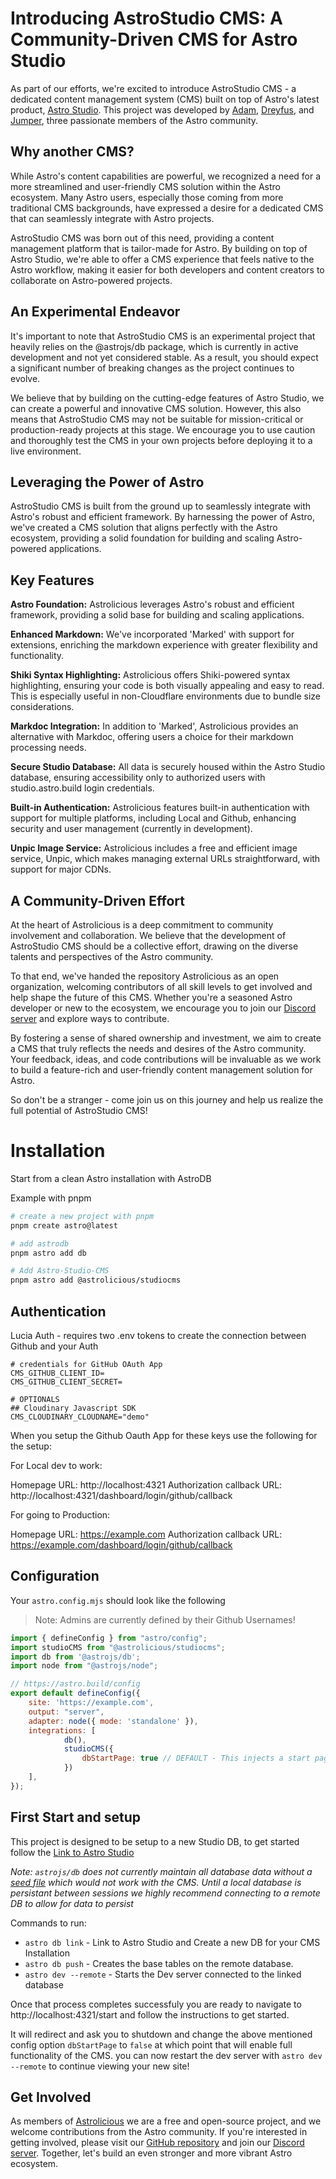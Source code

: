 # Introducing AstroStudio CMS: A Community-Driven CMS for Astro Studio

As part of our efforts, we're excited to introduce AstroStudio CMS - a dedicated content management system (CMS) built on top of Astro's latest product, [Astro Studio](https://studio.astro.build). This project was developed by [Adam](https://github.com/Adammatthiesen), [Dreyfus](https://github.com/dreyfus92), and [Jumper](https://github.com/jdtjenkins), three passionate members of the Astro community.

## Why another CMS?

While Astro's content capabilities are powerful, we recognized a need for a more streamlined and user-friendly CMS solution within the Astro ecosystem. Many Astro users, especially those coming from more traditional CMS backgrounds, have expressed a desire for a dedicated CMS that can seamlessly integrate with Astro projects.

AstroStudio CMS was born out of this need, providing a content management platform that is tailor-made for Astro. By building on top of Astro Studio, we're able to offer a CMS experience that feels native to the Astro workflow, making it easier for both developers and content creators to collaborate on Astro-powered projects.

## An Experimental Endeavor

It's important to note that AstroStudio CMS is an experimental project that heavily relies on the @astrojs/db package, which is currently in active development and not yet considered stable. As a result, you should expect a significant number of breaking changes as the project continues to evolve.

We believe that by building on the cutting-edge features of Astro Studio, we can create a powerful and innovative CMS solution. However, this also means that AstroStudio CMS may not be suitable for mission-critical or production-ready projects at this stage. We encourage you to use caution and thoroughly test the CMS in your own projects before deploying it to a live environment.


## Leveraging the Power of Astro

AstroStudio CMS is built from the ground up to seamlessly integrate with Astro's robust and efficient framework. By harnessing the power of Astro, we've created a CMS solution that aligns perfectly with the Astro ecosystem, providing a solid foundation for building and scaling Astro-powered applications.

## Key Features

**Astro Foundation:** Astrolicious leverages Astro's robust and efficient framework, providing a solid base for building and scaling applications.

**Enhanced Markdown:** We've incorporated 'Marked' with support for extensions, enriching the markdown experience with greater flexibility and functionality.

**Shiki Syntax Highlighting:** Astrolicious offers Shiki-powered syntax highlighting, ensuring your code is both visually appealing and easy to read. This is especially useful in non-Cloudflare environments due to bundle size considerations.

**Markdoc Integration:** In addition to 'Marked', Astrolicious provides an alternative with Markdoc, offering users a choice for their markdown processing needs.

**Secure Studio Database:** All data is securely housed within the Astro Studio database, ensuring accessibility only to authorized users with studio.astro.build login credentials.

**Built-in Authentication:** Astrolicious features built-in authentication with support for multiple platforms, including Local and Github, enhancing security and user management (currently in development).

**Unpic Image Service:** Astrolicious includes a free and efficient image service, Unpic, which makes managing external URLs straightforward, with support for major CDNs.

## A Community-Driven Effort

At the heart of Astrolicious is a deep commitment to community involvement and collaboration. We believe that the development of AstroStudio CMS should be a collective effort, drawing on the diverse talents and perspectives of the Astro community.

To that end, we've handed the repository Astrolicious as an open organization, welcoming contributors of all skill levels to get involved and help shape the future of this CMS. Whether you're a seasoned Astro developer or new to the ecosystem, we encourage you to join our [Discord server](https://chat.astrolicious.dev/) and explore ways to contribute.

By fostering a sense of shared ownership and investment, we aim to create a CMS that truly reflects the needs and desires of the Astro community. Your feedback, ideas, and code contributions will be invaluable as we work to build a feature-rich and user-friendly content management solution for Astro.

So don't be a stranger - come join us on this journey and help us realize the full potential of AstroStudio CMS!

# Installation

Start from a clean Astro installation with AstroDB

Example with pnpm

```sh
# create a new project with pnpm
pnpm create astro@latest
```

```sh
# add astrodb
pnpm astro add db
```

```sh
# Add Astro-Studio-CMS
pnpm astro add @astrolicious/studiocms
```

## Authentication

Lucia Auth - requires two .env tokens to create the connection between Github and your Auth

```
# credentials for GitHub OAuth App
CMS_GITHUB_CLIENT_ID=
CMS_GITHUB_CLIENT_SECRET=

# OPTIONALS
## Cloudinary Javascript SDK
CMS_CLOUDINARY_CLOUDNAME="demo"
```

When you setup the Github Oauth App for these keys use the following for the setup:

For Local dev to work:

Homepage URL: http://localhost:4321
Authorization callback URL: http://localhost:4321/dashboard/login/github/callback

For going to Production:

Homepage URL: https://example.com
Authorization callback URL: https://example.com/dashboard/login/github/callback

## Configuration

Your `astro.config.mjs` should look like the following

> Note: Admins are currently defined by their Github Usernames!

```mjs
import { defineConfig } from "astro/config";
import studioCMS from "@astrolicious/studiocms";
import db from '@astrojs/db';
import node from "@astrojs/node";

// https://astro.build/config
export default defineConfig({
	site: 'https://example.com',
	output: "server",
	adapter: node({ mode: 'standalone' }),
	integrations: [
	        db(),
	        studioCMS({
	            dbStartPage: true // DEFAULT - This injects a start page to setup your DB data.
	        })
	],
});
```

## First Start and setup

This project is designed to be setup to a new Studio DB, to get started follow the [Link to Astro Studio](https://docs.astro.build/en/recipes/studio/#create-a-new-studio-project)

*Note: `astrojs/db` does not currently maintain all database data without a [seed file](https://docs.astro.build/en/guides/astro-db/#seed-your-database) which would not work with the CMS. Until a local database is persistant between sessions we highly recommend connecting to a remote DB to allow for data to persist*

Commands to run:
- `astro db link` - Link to Astro Studio and Create a new DB for your CMS Installation
- `astro db push` - Creates the base tables on the remote database.
- `astro dev --remote` - Starts the Dev server connected to the linked database

Once that process completes successfuly you are ready to navigate to http://localhost:4321/start and follow the instructions to get started.

It will redirect and ask you to shutdown and change the above mentioned config option `dbStartPage` to `false` at which point that will enable full functionality of the CMS. you can now restart the dev server with `astro dev --remote` to continue viewing your new site!

## Get Involved

As members of [Astrolicious](https://github.com/astrolicious) we are a free and open-source project, and we welcome contributions from the Astro community. If you're interested in getting involved, please visit our [GitHub repository](https://github.com/astrolicious/studiocms) and join our [Discord server](https://chat.astrolicious.dev/). Together, let's build an even stronger and more vibrant Astro ecosystem.
